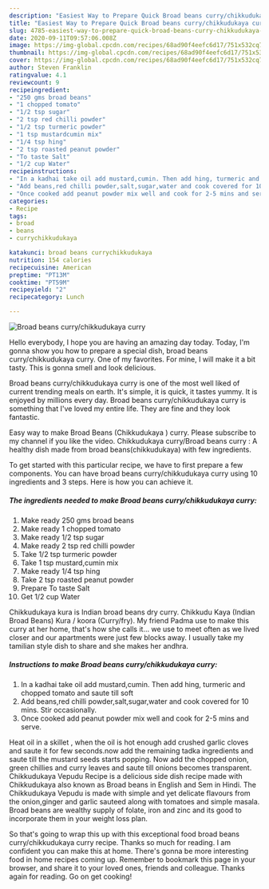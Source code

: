 ```yaml
---
description: "Easiest Way to Prepare Quick Broad beans curry/chikkudukaya curry"
title: "Easiest Way to Prepare Quick Broad beans curry/chikkudukaya curry"
slug: 4785-easiest-way-to-prepare-quick-broad-beans-curry-chikkudukaya-curry
date: 2020-09-11T09:57:06.008Z
image: https://img-global.cpcdn.com/recipes/68ad90f4eefc6d17/751x532cq70/broad-beans-currychikkudukaya-curry-recipe-main-photo.jpg
thumbnail: https://img-global.cpcdn.com/recipes/68ad90f4eefc6d17/751x532cq70/broad-beans-currychikkudukaya-curry-recipe-main-photo.jpg
cover: https://img-global.cpcdn.com/recipes/68ad90f4eefc6d17/751x532cq70/broad-beans-currychikkudukaya-curry-recipe-main-photo.jpg
author: Steven Franklin
ratingvalue: 4.1
reviewcount: 9
recipeingredient:
- "250 gms broad beans"
- "1 chopped tomato"
- "1/2 tsp sugar"
- "2 tsp red chilli powder"
- "1/2 tsp turmeric powder"
- "1 tsp mustardcumin mix"
- "1/4 tsp hing"
- "2 tsp roasted peanut powder"
- "To taste Salt"
- "1/2 cup Water"
recipeinstructions:
- "In a kadhai take oil add mustard,cumin. Then add hing, turmeric and chopped tomato and saute till soft"
- "Add beans,red chilli powder,salt,sugar,water and cook covered for 10 mins. Stir occasionally."
- "Once cooked add peanut powder mix well and cook for 2-5 mins and serve."
categories:
- Recipe
tags:
- broad
- beans
- currychikkudukaya

katakunci: broad beans currychikkudukaya 
nutrition: 154 calories
recipecuisine: American
preptime: "PT13M"
cooktime: "PT59M"
recipeyield: "2"
recipecategory: Lunch

---
```



![Broad beans curry/chikkudukaya curry](https://img-global.cpcdn.com/recipes/68ad90f4eefc6d17/751x532cq70/broad-beans-currychikkudukaya-curry-recipe-main-photo.jpg)

Hello everybody, I hope you are having an amazing day today. Today, I'm gonna show you how to prepare a special dish, broad beans curry/chikkudukaya curry. One of my favorites. For mine, I will make it a bit tasty. This is gonna smell and look delicious.

Broad beans curry/chikkudukaya curry is one of the most well liked of current trending meals on earth. It's simple, it is quick, it tastes yummy. It is enjoyed by millions every day. Broad beans curry/chikkudukaya curry is something that I've loved my entire life. They are fine and they look fantastic.

Easy way to make Broad Beans (Chikkudukaya ) curry. Please subscribe to my channel if you like the video. Chikkudukaya curry/Broad beans curry : A healthy dish made from broad beans(chikkudukaya) with few ingredients.


To get started with this particular recipe, we have to first prepare a few components. You can have broad beans curry/chikkudukaya curry using 10 ingredients and 3 steps. Here is how you can achieve it.

<!--inarticleads1-->

##### The ingredients needed to make Broad beans curry/chikkudukaya curry:

1. Make ready 250 gms broad beans
1. Make ready 1 chopped tomato
1. Make ready 1/2 tsp sugar
1. Make ready 2 tsp red chilli powder
1. Take 1/2 tsp turmeric powder
1. Take 1 tsp mustard,cumin mix
1. Make ready 1/4 tsp hing
1. Take 2 tsp roasted peanut powder
1. Prepare To taste Salt
1. Get 1/2 cup Water


Chikkudukaya kura is Indian broad beans dry curry. Chikkudu Kaya (Indian Broad Beans) Kura / koora (Curry/fry). My friend Padma use to make this curry at her home, that&#39;s how she calls it… we use to meet often as we lived closer and our apartments were just few blocks away. I usually take my tamilian style dish to share and she makes her andhra. 

<!--inarticleads2-->

##### Instructions to make Broad beans curry/chikkudukaya curry:

1. In a kadhai take oil add mustard,cumin. Then add hing, turmeric and chopped tomato and saute till soft
1. Add beans,red chilli powder,salt,sugar,water and cook covered for 10 mins. Stir occasionally.
1. Once cooked add peanut powder mix well and cook for 2-5 mins and serve.


Heat oil in a skillet , when the oil is hot enough add crushed garlic cloves and saute it for few seconds.now add the remaining tadka ingredients and saute till the mustard seeds starts popping. Now add the chopped onion, green chillies and curry leaves and saute till onions becomes transparent. Chikkudukaya Vepudu Recipe is a delicious side dish recipe made with Chikkudukaya also known as Broad beans in English and Sem in Hindi. The Chikkudukaya Vepudu is made with simple and yet delicate flavours from the onion,ginger and garlic sauteed along with tomatoes and simple masala. Broad beans are wealthy supply of folate, iron and zinc and its good to incorporate them in your weight loss plan. 

So that's going to wrap this up with this exceptional food broad beans curry/chikkudukaya curry recipe. Thanks so much for reading. I am confident you can make this at home. There's gonna be more interesting food in home recipes coming up. Remember to bookmark this page in your browser, and share it to your loved ones, friends and colleague. Thanks again for reading. Go on get cooking!
